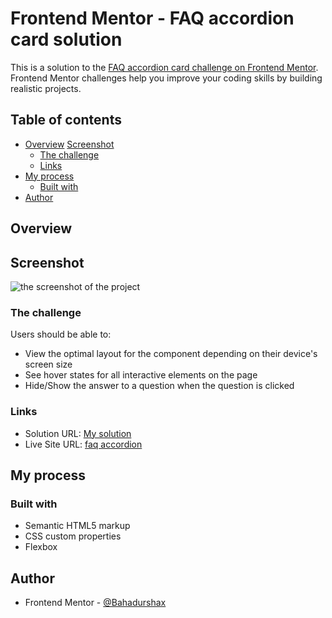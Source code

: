 # Frontend Mentor - FAQ accordion card solution

This is a solution to the [FAQ accordion card challenge on Frontend Mentor](https://www.frontendmentor.io/challenges/faq-accordion-card-XlyjD0Oam). Frontend Mentor challenges help you improve your coding skills by building realistic projects. 

## Table of contents

- [Overview](#overview)
    [Screenshot](#screenshot)
  - [The challenge](#the-challenge)
  - [Links](#links)
- [My process](#my-process)
  - [Built with](#built-with)
- [Author](#author)

## Overview

## Screenshot
![the screenshot of the project](/path/to/image.png)

### The challenge

Users should be able to:

- View the optimal layout for the component depending on their device's screen size
- See hover states for all interactive elements on the page
- Hide/Show the answer to a question when the question is clicked


### Links

- Solution URL: [My solution](https://www.frontendmentor.io/solutions/faq-accordion-card-using-html5-css3-and-es6-wm98X5OOL)
- Live Site URL: [faq accordion](https://br-faq-accordion.netlify.app/)

## My process

### Built with

- Semantic HTML5 markup
- CSS custom properties
- Flexbox


## Author

- Frontend Mentor - [@Bahadurshax](https://www.frontendmentor.io/profile/Bahadurshax)